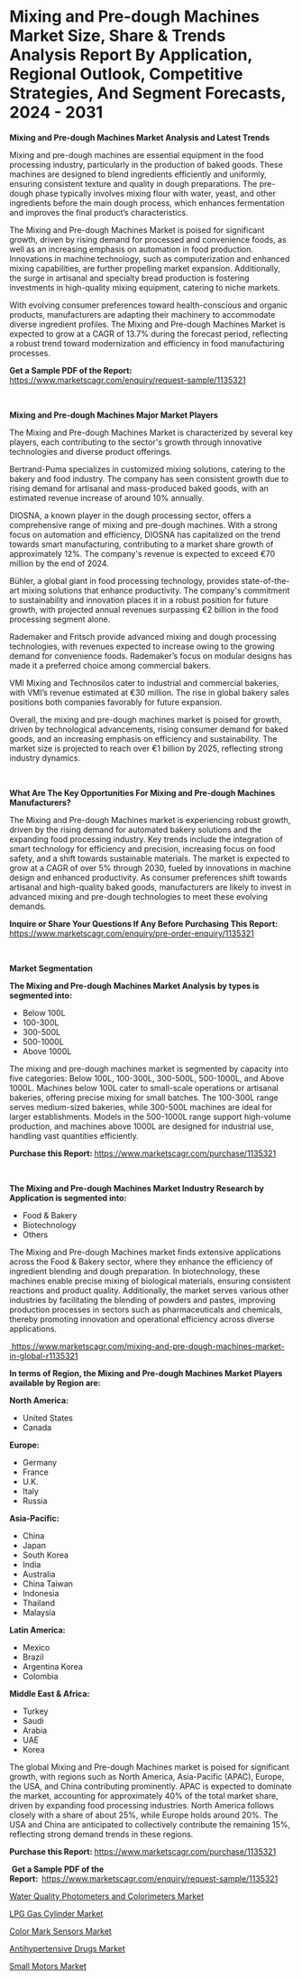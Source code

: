 <p><h1>Mixing and Pre-dough Machines Market Size, Share & Trends Analysis Report By Application, Regional Outlook, Competitive Strategies, And Segment Forecasts, 2024 - 2031</h1></p><p><strong>Mixing and Pre-dough Machines Market Analysis and Latest Trends</strong></p>
<p><p>Mixing and pre-dough machines are essential equipment in the food processing industry, particularly in the production of baked goods. These machines are designed to blend ingredients efficiently and uniformly, ensuring consistent texture and quality in dough preparations. The pre-dough phase typically involves mixing flour with water, yeast, and other ingredients before the main dough process, which enhances fermentation and improves the final product’s characteristics.</p><p>The Mixing and Pre-dough Machines Market is poised for significant growth, driven by rising demand for processed and convenience foods, as well as an increasing emphasis on automation in food production. Innovations in machine technology, such as computerization and enhanced mixing capabilities, are further propelling market expansion. Additionally, the surge in artisanal and specialty bread production is fostering investments in high-quality mixing equipment, catering to niche markets.</p><p>With evolving consumer preferences toward health-conscious and organic products, manufacturers are adapting their machinery to accommodate diverse ingredient profiles. The Mixing and Pre-dough Machines Market is expected to grow at a CAGR of 13.7% during the forecast period, reflecting a robust trend toward modernization and efficiency in food manufacturing processes.</p></p>
<p><strong>Get a Sample PDF of the Report:&nbsp;</strong> <a href="https://www.marketscagr.com/enquiry/request-sample/1135321?utm_campaign=1166&utm_medium=2&utm_source=Github&utm_content=ia&utm_term=20122024&utm_id=mixing-and-pre-dough-machines">https://www.marketscagr.com/enquiry/request-sample/1135321</a></p>
<p>&nbsp;</p>
<p><strong>Mixing and Pre-dough Machines Major Market Players</strong></p>
<p><p>The Mixing and Pre-dough Machines Market is characterized by several key players, each contributing to the sector's growth through innovative technologies and diverse product offerings. </p><p>Bertrand-Puma specializes in customized mixing solutions, catering to the bakery and food industry. The company has seen consistent growth due to rising demand for artisanal and mass-produced baked goods, with an estimated revenue increase of around 10% annually.</p><p>DIOSNA, a known player in the dough processing sector, offers a comprehensive range of mixing and pre-dough machines. With a strong focus on automation and efficiency, DIOSNA has capitalized on the trend towards smart manufacturing, contributing to a market share growth of approximately 12%. The company's revenue is expected to exceed €70 million by the end of 2024.</p><p>Bühler, a global giant in food processing technology, provides state-of-the-art mixing solutions that enhance productivity. The company's commitment to sustainability and innovation places it in a robust position for future growth, with projected annual revenues surpassing €2 billion in the food processing segment alone.</p><p>Rademaker and Fritsch provide advanced mixing and dough processing technologies, with revenues expected to increase owing to the growing demand for convenience foods. Rademaker’s focus on modular designs has made it a preferred choice among commercial bakers.</p><p>VMI Mixing and Technosilos cater to industrial and commercial bakeries, with VMI’s revenue estimated at €30 million. The rise in global bakery sales positions both companies favorably for future expansion.</p><p>Overall, the mixing and pre-dough machines market is poised for growth, driven by technological advancements, rising consumer demand for baked goods, and an increasing emphasis on efficiency and sustainability. The market size is projected to reach over €1 billion by 2025, reflecting strong industry dynamics.</p></p>
<p>&nbsp;</p>
<p><strong>What Are The Key Opportunities For Mixing and Pre-dough Machines Manufacturers?</strong></p>
<p><p>The Mixing and Pre-dough Machines market is experiencing robust growth, driven by the rising demand for automated bakery solutions and the expanding food processing industry. Key trends include the integration of smart technology for efficiency and precision, increasing focus on food safety, and a shift towards sustainable materials. The market is expected to grow at a CAGR of over 5% through 2030, fueled by innovations in machine design and enhanced productivity. As consumer preferences shift towards artisanal and high-quality baked goods, manufacturers are likely to invest in advanced mixing and pre-dough technologies to meet these evolving demands.</p></p>
<p><strong>Inquire or Share Your Questions If Any Before Purchasing This Report:</strong> <a href="https://www.marketscagr.com/enquiry/pre-order-enquiry/1135321?utm_campaign=1166&utm_medium=2&utm_source=Github&utm_content=ia&utm_term=20122024&utm_id=mixing-and-pre-dough-machines">https://www.marketscagr.com/enquiry/pre-order-enquiry/1135321</a></p>
<p>&nbsp;</p>
<p><strong>Market Segmentation</strong></p>
<p><strong>The Mixing and Pre-dough Machines Market Analysis by types is segmented into:</strong></p>
<p><ul><li>Below 100L</li><li>100-300L</li><li>300-500L</li><li>500-1000L</li><li>Above 1000L</li></ul></p>
<p><p>The mixing and pre-dough machines market is segmented by capacity into five categories: Below 100L, 100-300L, 300-500L, 500-1000L, and Above 1000L. Machines below 100L cater to small-scale operations or artisanal bakeries, offering precise mixing for small batches. The 100-300L range serves medium-sized bakeries, while 300-500L machines are ideal for larger establishments. Models in the 500-1000L range support high-volume production, and machines above 1000L are designed for industrial use, handling vast quantities efficiently.</p></p>
<p><strong>Purchase this Report:&nbsp;</strong><a href="https://www.marketscagr.com/purchase/1135321?utm_campaign=1166&utm_medium=2&utm_source=Github&utm_content=ia&utm_term=20122024&utm_id=mixing-and-pre-dough-machines">https://www.marketscagr.com/purchase/1135321</a></p>
<p>&nbsp;</p>
<p><strong>The Mixing and Pre-dough Machines Market Industry Research by Application is segmented into:</strong></p>
<p><ul><li>Food & Bakery</li><li>Biotechnology</li><li>Others</li></ul></p>
<p><p>The Mixing and Pre-dough Machines market finds extensive applications across the Food & Bakery sector, where they enhance the efficiency of ingredient blending and dough preparation. In biotechnology, these machines enable precise mixing of biological materials, ensuring consistent reactions and product quality. Additionally, the market serves various other industries by facilitating the blending of powders and pastes, improving production processes in sectors such as pharmaceuticals and chemicals, thereby promoting innovation and operational efficiency across diverse applications.</p></p>
<p><a href="https://www.marketscagr.com/mixing-and-pre-dough-machines-market-in-global-r1135321?utm_campaign=1166&utm_medium=2&utm_source=Github&utm_content=ia&utm_term=20122024&utm_id=mixing-and-pre-dough-machines">&nbsp;https://www.marketscagr.com/mixing-and-pre-dough-machines-market-in-global-r1135321</a></p>
<p><strong>In terms of Region, the Mixing and Pre-dough Machines Market Players available by Region are:</strong></p>
<p>
    <p> <strong> North America: </strong>
        <ul>
            <li>United States</li>
            <li>Canada</li>
        </ul>
        </p> 
    <p> <strong> Europe: </strong>
        <ul>
            <li>Germany</li>
            <li>France</li>
            <li>U.K.</li>
            <li>Italy</li>
            <li>Russia</li>
        </ul>
        </p> 
    <p> <strong> Asia-Pacific: </strong>
        <ul>
            <li>China</li>
            <li>Japan</li>
            <li>South Korea</li>
            <li>India</li>
            <li>Australia</li>
            <li>China Taiwan</li>
            <li>Indonesia</li>
            <li>Thailand</li>
            <li>Malaysia</li>
        </ul>
        </p> 
    <p> <strong> Latin America: </strong>
        <ul>
            <li>Mexico</li>
            <li>Brazil</li>
            <li>Argentina Korea</li>
            <li>Colombia</li>
        </ul>
        </p> 
    <p> <strong> Middle East & Africa: </strong>
        <ul>
            <li>Turkey</li>
            <li>Saudi</li>
            <li>Arabia</li>
            <li>UAE</li>
            <li>Korea</li>
        </ul>
    </p>
    </p>
<p><p>The global Mixing and Pre-dough Machines market is poised for significant growth, with regions such as North America, Asia-Pacific (APAC), Europe, the USA, and China contributing prominently. APAC is expected to dominate the market, accounting for approximately 40% of the total market share, driven by expanding food processing industries. North America follows closely with a share of about 25%, while Europe holds around 20%. The USA and China are anticipated to collectively contribute the remaining 15%, reflecting strong demand trends in these regions.</p></p>
<p><strong>Purchase this Report: </strong><a href="https://www.marketscagr.com/purchase/1135321?utm_campaign=1166&utm_medium=2&utm_source=Github&utm_content=ia&utm_term=20122024&utm_id=mixing-and-pre-dough-machines">https://www.marketscagr.com/purchase/1135321</a></p>
<p>&nbsp;<strong>Get a Sample PDF of the Report:&nbsp;&nbsp;</strong><a href="https://www.marketscagr.com/enquiry/request-sample/1135321?utm_campaign=1166&utm_medium=2&utm_source=Github&utm_content=ia&utm_term=20122024&utm_id=mixing-and-pre-dough-machines">https://www.marketscagr.com/enquiry/request-sample/1135321</a></p>
<p><strong></strong></p>
<p><p><a href="https://github.com/castoriffic/Market-Research-Report-List-5/blob/main/water-quality-photometers-and-colorimeters-market.md?utm_campaign=1166&utm_medium=2&utm_source=Github&utm_content=ia&utm_term=20122024&utm_id=mixing-and-pre-dough-machines">Water Quality Photometers and Colorimeters Market</a></p><p><a href="https://www.linkedin.com/pulse/insightful-highlights-lpg-gas-cylinder-market-report-je2ne?utm_campaign=1166&utm_medium=2&utm_source=Github&utm_content=ia&utm_term=20122024&utm_id=mixing-and-pre-dough-machines">LPG Gas Cylinder Market</a></p><p><a href="https://www.linkedin.com/pulse/assessing-impact-recent-trends-color-mark-sensors-market-influence-dkpje?utm_campaign=1166&utm_medium=2&utm_source=Github&utm_content=ia&utm_term=20122024&utm_id=mixing-and-pre-dough-machines">Color Mark Sensors Market</a></p><p><a href="https://www.linkedin.com/pulse/market-demand-revenue-analysis-antihypertensive-drugs-projected-udede?utm_campaign=1166&utm_medium=2&utm_source=Github&utm_content=ia&utm_term=20122024&utm_id=mixing-and-pre-dough-machines">Antihypertensive Drugs Market</a></p><p><a href="https://www.linkedin.com/pulse/small-motors-market-size-forecasted-69-cagr-from-2024-2031-3eque?utm_campaign=1166&utm_medium=2&utm_source=Github&utm_content=ia&utm_term=20122024&utm_id=mixing-and-pre-dough-machines">Small Motors Market</a></p></p>